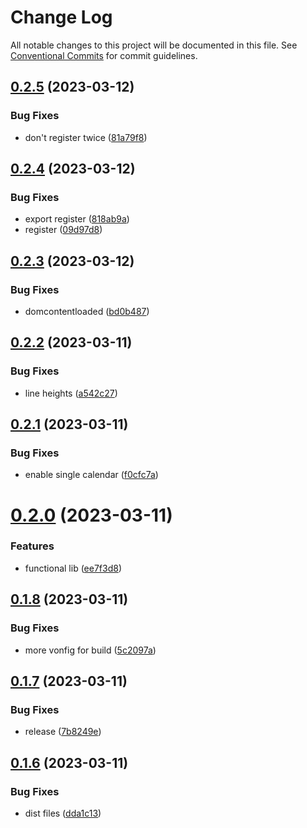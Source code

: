 # Change Log

All notable changes to this project will be documented in this file.
See [Conventional Commits](https://conventionalcommits.org) for commit guidelines.

## [0.2.5](https://github.com/Dorkside/gc-event-list/compare/v0.2.4...v0.2.5) (2023-03-12)


### Bug Fixes

* don't register twice ([81a79f8](https://github.com/Dorkside/gc-event-list/commit/81a79f8481553a49aa88f2622dd5cab5090a4423))





## [0.2.4](https://github.com/Dorkside/gc-event-list/compare/v0.2.3...v0.2.4) (2023-03-12)


### Bug Fixes

* export register ([818ab9a](https://github.com/Dorkside/gc-event-list/commit/818ab9a43193be2812d1941fb6472de076bf468d))
* register ([09d97d8](https://github.com/Dorkside/gc-event-list/commit/09d97d8fc0faceec859c1168c1a94e4c43e77738))





## [0.2.3](https://github.com/Dorkside/gc-event-list/compare/v0.2.2...v0.2.3) (2023-03-12)


### Bug Fixes

* domcontentloaded ([bd0b487](https://github.com/Dorkside/gc-event-list/commit/bd0b487540a7176f937d98ca4ed15af7b3e4355b))





## [0.2.2](https://github.com/Dorkside/gc-event-list/compare/v0.2.1...v0.2.2) (2023-03-11)


### Bug Fixes

* line heights ([a542c27](https://github.com/Dorkside/gc-event-list/commit/a542c276ae05d4cc7b7aaa7e9f1ff729723e371d))





## [0.2.1](https://github.com/Dorkside/gc-event-list/compare/v0.2.0...v0.2.1) (2023-03-11)


### Bug Fixes

* enable single calendar ([f0cfc7a](https://github.com/Dorkside/gc-event-list/commit/f0cfc7a139ab85a8f8ceb20e81cbf1e8c4be4249))





# [0.2.0](https://github.com/Dorkside/gc-event-list/compare/v0.1.8...v0.2.0) (2023-03-11)


### Features

* functional lib ([ee7f3d8](https://github.com/Dorkside/gc-event-list/commit/ee7f3d845a310042331ab1591de7b4a834f3e3cc))





## [0.1.8](https://github.com/Dorkside/gc-event-list/compare/v0.1.7...v0.1.8) (2023-03-11)


### Bug Fixes

* more vonfig for build ([5c2097a](https://github.com/Dorkside/gc-event-list/commit/5c2097a8d31da4a045f1d5155e7ccb09d97e8d79))





## [0.1.7](https://github.com/Dorkside/gc-event-list/compare/v0.1.6...v0.1.7) (2023-03-11)


### Bug Fixes

* release ([7b8249e](https://github.com/Dorkside/gc-event-list/commit/7b8249e1b95d65753ada467f10a45e60db618c70))





## [0.1.6](https://github.com/Dorkside/gc-event-list/compare/v0.1.5...v0.1.6) (2023-03-11)


### Bug Fixes

* dist files ([dda1c13](https://github.com/Dorkside/gc-event-list/commit/dda1c1303f9689648a367cdcf3350e478a0d4652))
